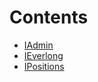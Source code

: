# Contents

- [IAdmin](IAdmin.sol/interface.IAdmin.md)
- [IEverlong](IEverlong.sol/interface.IEverlong.md)
- [IPositions](IPositions.sol/interface.IPositions.md)
